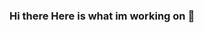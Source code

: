 ### Hi there Here is what im working on 👋

<!--
**psychicDivine/psychicdivine** is a ✨ _special_ ✨ repository because its `README.md` (this file) appears on your GitHub profile.

Here are some ideas to get you started:

- 🔭 I’m currently working on ... creating something like Dynamic CRM 
- 🌱 I’m currently learning ... Elixir
- 👯 I’m looking to collaborate on ... Elixir + LLD 
- 🤔 I’m looking for help with ... Scalable Web Architecture and Distributed Systems  
- 💬 Ask me about ... Anything  
- 📫 How to reach me: ... https://www.linkedin.com/in/himanshu-rajpurohit-911ba1113/
-->
